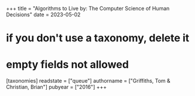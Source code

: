 +++
title = "Algorithms to Live by: The Computer Science of Human Decisions"
date = 2023-05-02
# if you don't use a taxonomy, delete it
# empty fields not allowed
[taxonomies]
  readstate = ["queue"]
  authorname = ["Griffiths, Tom & Christian, Brian"]
  pubyear = ["2016"]
+++

